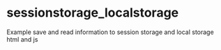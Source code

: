 # sessionstorage_localstorage
Example save and read information to session storage and local storage html and js
